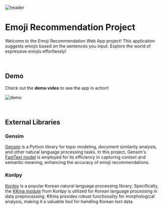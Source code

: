 ![header](https://github.com/smmin21/Emoji_Recommendation/assets/79392773/275202ea-4029-4133-b890-785608c3bf9c)
# Emoji Recommendation Project

Welcome to the Emoji Recommendation Web App project! This application suggests emojis based on the sentences you input. Explore the world of expressive emojis effortlessly!

<br>

## Demo
Check out the **demo video** to see the app in action!

![demo](https://github.com/smmin21/Emoji_Recommendation/assets/79392773/c03ef046-148e-413b-b13e-2ce536a63dcb)

<br>

## External Libraries
### Gensim
[Gensim](https://radimrehurek.com/gensim/index.html) is a Python library for topic modeling, document similarity analysis, and other natural language processing tasks. In this project, Gensim's [FastText model](https://radimrehurek.com/gensim/models/fasttext.html) is employed for its efficiency in capturing context and semantic meaning, enhancing the accuracy of emoji recommendations.

### Konlpy
[Konlpy](https://konlpy.org/ko/latest/) is a popular Korean natural language processing library. Specifically, the [KKma module](https://konlpy.org/ko/latest/api/konlpy.tag/#module-konlpy.tag._kkma) from Konlpy is utilized for Korean language processing in data preprocessing. KKma provides robust functionality for morphological analysis, making it a valuable tool for handling Korean text data.

